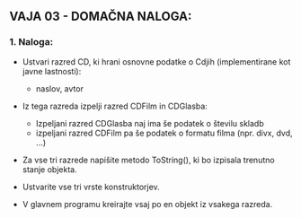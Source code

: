 ## VAJA 03 - DOMAČNA NALOGA:
### 1. Naloga:
- Ustvari razred CD, ki hrani osnovne podatke o Cdjih (implementirane kot javne lastnosti):
  - naslov, avtor

- Iz tega razreda izpelji razred CDFilm in CDGlasba: 
  - Izpeljani razred CDGlasba naj ima še podatek o številu skladb
  - izpeljani razred CDFilm pa še podatek o formatu filma (npr. divx, dvd, ...)

- Za vse tri razrede napišite metodo ToString(), ki bo izpisala trenutno stanje objekta.
- Ustvarite vse tri vrste konstruktorjev.
- V glavnem programu kreirajte vsaj po en objekt iz vsakega razreda.

